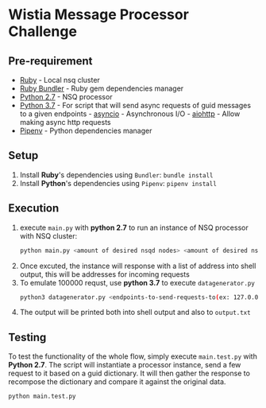 # Wistia Message Processor Challenge

## Pre-requirement

- [Ruby](https://www.ruby-lang.org/en/) - Local nsq cluster
- [Ruby Bundler](https://bundler.io/) - Ruby gem dependencies manager
- [Python 2.7](https://www.python.org/) - NSQ processor
- [Python 3.7](https://www.python.org/) - For script that will send async requests of guid messages to a given endpoints
        - [asyncio](https://docs.python.org/3/library/asyncio.html) - Asynchronous I/O
        - [aiohttp](https://aiohttp.readthedocs.io/) - Allow making async http requests
- [Pipenv](https://docs.pipenv.org/) - Python dependencies manager

## Setup

1. Install **Ruby**'s dependencies using `Bundler`: `bundle install`
2. Install **Python**'s dependencies using `Pipenv`: `pipenv install`

## Execution

1. execute `main.py` with **python 2.7** to run an instance of NSQ processor with NSQ cluster:
    ```bash
    python main.py <amount of desired nsqd nodes> <amount of desired nsqlookupd nodes>
    ```
2. Once excuted, the instance will response with a list of address into shell output, this will be addresses for incoming requests
3. To emulate 100000 requst, use **python 3.7** to execute `datagenerator.py`
    ```bash
    python3 datagenerator.py <endpoints-to-send-requests-to(ex: 127.0.0.1:4251)>
    ```
4. The output will be printed both into shell output and also to `output.txt`

## Testing

To test the functionality of the whole flow, simply execute `main.test.py` with **Python 2.7**.
The script will instantiate a processor instance, send a few request to it based on a guid dictionary.
It will then gather the response to recompose the dictionary and compare it against the original data.

```bash
python main.test.py
```